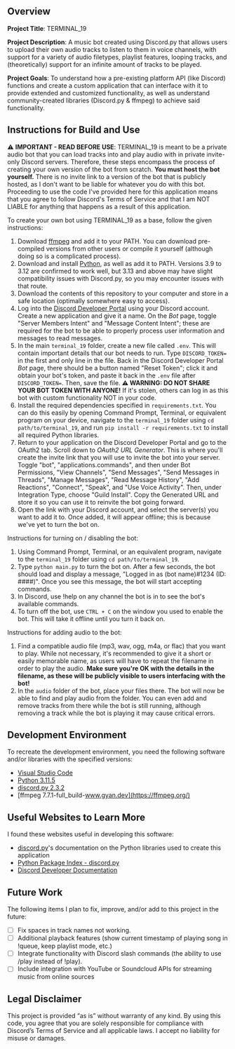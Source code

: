 ## Overview

**Project Title**: TERMINAL_19

**Project Description**: A music bot created using Discord.py that allows users to upload their own audio tracks to listen to them in voice channels, with support for a variety of audio filetypes, playlist features, looping tracks, and (theoretically) support for an infinite amount of tracks to be played.

**Project Goals**: To understand how a pre-existing platform API (like Discord) functions and create a custom application that can interface with it to provide extended and customized functionality, as well as understand community-created libraries (Discord.py & ffmpeg) to achieve said functionality.

## Instructions for Build and Use

⚠️ **IMPORTANT - READ BEFORE USE**: TERMINAL_19 is meant to be a private audio bot that you can load tracks into and play audio with in private invite-only Discord servers. Therefore, these steps encompass the process of creating your own version of the bot from scratch. **You must host the bot yourself.** There is no invite link to a version of the bot that is publicly hosted, as I don't want to be liable for whatever you do with this bot. Proceeding to use the code I've provided here for this application means that you agree to follow Discord's Terms of Service and that I am NOT LIABLE for anything that happens as a result of this application.

To create your own bot using TERMINAL_19 as a base, follow the given instructions:

1. Download [ffmpeg](https://ffmpeg.org/download.html) and add it to your PATH. You can download pre-compiled versions from other users or compile it yourself (although doing so is a complicated process).
2. Download and install [Python](https://www.python.org/downloads/), as well as add it to PATH. Versions 3.9 to 3.12 are confirmed to work well, but 3.13 and above may have slight compatibility issues with Discord.py, so you may encounter issues with that route.
3. Download the contents of this repository to your computer and store in a safe location (optimally somewhere easy to access).
4. Log into the [Discord Developer Portal](https://discord.com/developers/applications) using your Discord account. Create a new application and give it a name. On the *Bot* page, toggle "Server Members Intent" and "Message Content Intent"; these are required for the bot to be able to properly process user information and messages to read messages.
5. In the main `terminal_19` folder, create a new file called `.env`. This will contain important details that our bot needs to run. Type `DISCORD_TOKEN=` in the first and only line in the file. Back in the Discord Developer Portal *Bot* page, there should be a button named "Reset Token"; click it and obtain your bot's token, and paste it back in the `.env` file after `DISCORD_TOKEN=`. Then, save the file.
**⚠️ WARNING: DO NOT SHARE YOUR BOT TOKEN WITH ANYONE!** If it's stolen, others can log in as this bot with custom functionality NOT in your code.
6. Install the required dependencies specified in `requirements.txt`. You can do this easily by opening Command Prompt, Terminal, or equivalent program on your device, navigate to the `terminal_19` folder using `cd path/to/terminal_19`, and run `pip install -r requirements.txt` to install all required Python libraries.
7. Return to your application on the Discord Developer Portal and go to the OAuth2 tab. Scroll down to *OAuth2 URL Generator*. This is where you'll create the invite link that you will use to invite the bot into your server. Toggle "bot", "applications.commands", and then under Bot Permissions, "View Channels", "Send Messages", "Send Messages in Threads", "Manage Messages", "Read Message History", "Add Reactions", "Connect", "Speak", and "Use Voice Activity". Then, under Integration Type, choose "Guild Install". Copy the Generated URL and store it so you can use it to reinvite the bot going forward.
8. Open the link with your Discord account, and select the server(s) you want to add it to. Once added, it will appear offline; this is because we've yet to turn the bot on.

Instructions for turning on / disabling the bot:

1. Using Command Prompt, Terminal, or an equivalent program, navigate to the `terminal_19` folder using `cd path/to/terminal_19`.
2. Type `python main.py` to turn the bot on. After a few seconds, the bot should load and display a message, "Logged in as (bot name)#1234 (ID: ####)". Once you see this message, the bot will start accepting commands.
3. In Discord, use !help on any channel the bot is in to see the bot's available commands.
4. To turn off the bot, use `CTRL + C` on the window you used to enable the bot. This will take it offline until you turn it back on.

Instructions for adding audio to the bot:

1. Find a compatible audio file (mp3, wav, ogg, m4a, or flac) that you want to play. While not necessary, it's recommended to give it a short or easily memorable name, as users will have to repeat the filename in order to play the audio. **Make sure you're OK with the details in the filename, as these will be publicly visible to users interfacing with the bot!**
2. In the `audio` folder of the bot, place your files there. The bot will now be able to find and play audio from the folder. You can even add and remove tracks from there while the bot is still running, although removing a track while the bot is playing it may cause critical errors.

## Development Environment 

To recreate the development environment, you need the following software and/or libraries with the specified versions:

* [Visual Studio Code](https://code.visualstudio.com/)
* [Python 3.11.5](https://www.python.org/downloads/)
* [discord.py 2.3.2](https://discordpy.readthedocs.io/en/stable/)
* [ffmpeg 7.7.1-full_build-www.gyan.dev](https://ffmpeg.org/)

## Useful Websites to Learn More

I found these websites useful in developing this software:

* [discord.py](https://discordpy.readthedocs.io/en/stable/)'s documentation on the Python libraries used to create this application
* [Python Package Index - discord.py](https://pypi.org/project/discord.py/)
* [Discord Developer Documentation](https://discord.com/developers/docs/intro)

## Future Work

The following items I plan to fix, improve, and/or add to this project in the future:

* [ ] Fix spaces in track names not working.
* [ ] Additional playback features (show current timestamp of playing song in !queue, keep playlist mode, etc.)
* [ ] Integrate functionality with Discord slash commands (the ability to use /play instead of !play).
* [ ] Include integration with YouTube or Soundcloud APIs for streaming music from online sources

## Legal Disclaimer

This project is provided “as is” without warranty of any kind. By using this code, you agree that you are solely responsible for compliance with Discord’s Terms of Service and all applicable laws. I accept no liability for misuse or damages.